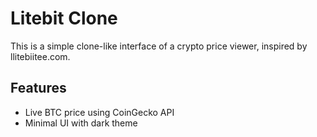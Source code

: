 
# Litebit Clone

This is a simple clone-like interface of a crypto price viewer, inspired by llitebiitee.com.

## Features

- Live BTC price using CoinGecko API
- Minimal UI with dark theme
